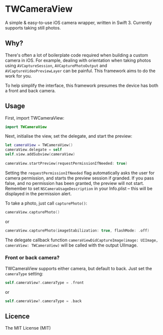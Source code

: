 # TWCameraView

A simple & easy-to-use iOS camera wrapper, written in Swift 3. Currently supports taking still photos.

## Why?

There's often a lot of boilerplate code required when building a custom camera in iOS. For example, dealing with orientation when taking photos using `AVCaptureSession`, `AVCapturePhotoOutput` and `AVCaptureVideoPreviewLayer` can be painful. This framework aims to do the work for you.

To help simplify the interface, this framework presumes the device has both a front and back camera.

## Usage

First, import TWCameraView:

```swift
import TWCameraView
```

Next, initialise the view, set the delegate, and start the preview:

```swift
let cameraView = TWCameraView()
cameraView.delegate = self
self.view.addSubview(cameraView)
        
cameraView.startPreview(requestPermissionIfNeeded: true)
```
Setting the `requestPermissionIfNeeded` flag automatically asks the user for camera permission, and starts the preview session if granded. If you pass false, and no permission has been granted, the preview will not start. Remember to set `NSCameraUsageDescription` in your Info.plist – this will be displayed in the permission alert.

To take a photo, just call `capturePhoto()`:

```swift
cameraView.capturePhoto()
```
or
```swift
cameraView.capturePhoto(imageStabilization: true, flashMode: .off)
```

The delegate callback function `cameraViewDidCaptureImage(image: UIImage, cameraView: TWCameraView)` will be called with the output UIImage.

### Front or back camera?

TWCameraView supports either camera, but default to back. Just set the `cameraType` setting:

```swift
self.cameraView?.cameraType = .front
```
or
```swift
self.cameraView?.cameraType = .back
```

## Licence
The MIT License (MIT)
